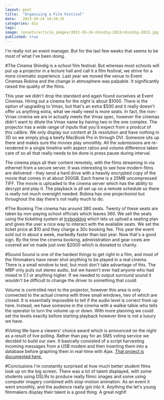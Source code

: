```yaml
---
layout: post
title:  "Organising a Film Festival"
date:   2013-10-24 14:34:25
categories: diy
tags: 
image: /assets/article_images/2013-10-24-shindig-2013/shindig-2013.jpg
published: true
---
```


I'm really not an event manager. But for the last few weeks that seems to be most of what I've been doing.

#The Cinema
Shindig is a school film festival. But whereas most schools will put up a projector in a lecture hall and call it a film festival, we strive for a more cinematic experience. Last year we moved the venue to Event Cinemas Robina and the change in atmosphere was palpable. It significantly raised the quality of the films. 

This year we didn't drop the standard and again found ourselves at Event Cinemas. Hiring out a cinema for the night is about $1000. There is the option of upgrading to Vmax, but that's an extra $500 and it really doesn't offer us anything extra, what we really need is more seats. In fact, the non-Vmax cinema we are in actually meets the Vmax spec, however the cinemas didn't want to dilute the Vmax name by having two in the one complex. The projector has a wide range of inputs that you'd expect from a prodcut of this calibre. We only display our content at 2k resolution and have nothing in 3D so we simply plug a beefy MacBook Pro in through DVI. Someone sits up there and makes sure the movies play smoothly. All the submissions are re-rendered in a single timeline with aspect ratios and volume difference taken care of so all that really needs to be done is press pause during interval. 

The cinema plays all their content remotely, with the films streaming in via ethernet from a secure server. It was interesting to see how modern films are delivered - they send a hard drive with a heavily encrypted copy of the movie that comes in at about 300GB. Each frame is a 25MB uncompressed TIFF. The movie is uploaded to the cinema server which has the ability to decrypt and play it. The playback is all set up on a remote schedule so there is really not much oversight needed. Robina has one projectionist but throughout the day there's not really much to do. 

#The Booking
The cinema has around 380 seats. Twenty of these seats are taken by non-paying school officials which leaves 360. We sell the seats using the ticketing system at <a href="trybooking.com">trybooking</a> which lets us upload a seating plan and gives the user a nice way to interact with the available seats. We set the ticket price at $10 and they charge a 30c booking fee. This year the event sold out in about a week, markedly faster than last year. Now that's a good sign. By the time the cinema booking, administration and gear costs are covered we've made just over $2000 which is donated to charity. 

#Sound
Sound is one of the hardest things to get right in a film, and most of the filmmakers have never shot anything to be played in a real cinema. There is a small window to test, but most don't take advantage of this. The MBP only puts out stereo audio, but we haven't ever had anyone who had mixed in 5.1 or anything higher. If we needed to output surround sound it wouldn't be difficult to change the driver to something that could. 

Volume is controlled next to the projector, however this area is only connected to the actual cinema with three small windows, two of which are closed. It is essentially impossible to tell if the audio level is correct from up here. Instead, we have someone in the cinema with a walkie talkie who tells the operator to turn the volume up or down. With more planning we could set the levels exactly before starting playback however time is not a luxury we have. 

#Voting
We have a viewers' choice award which is announced on the night as a result of live polling. Rather than pay for an SMS voting service we decided to build our own. It basically consisted of a script harvesting incoming messages from a USB modem and then inserting them into a database before graphing them in real-time with Ajax. <a href="{{site.baseurl}}/diy/2013/10/24/sms-voting-system.html">That project is documented here.</a>

#Conclusions
I'm constantly surprised at how much better student films look up on the big screen. There was a lot of talent displayed, with some students using DSLRs to produce really filmic images and some using computer imagery combined with stop-motion animation. As an event it went smoothly, and the audience really got into it. Anything the let's young filmmakers display their talent is a good thing. A great night!